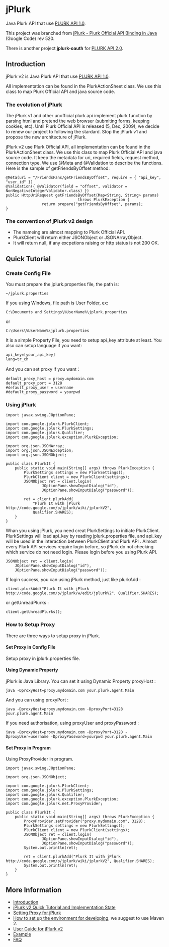 # jPlurk

Java Plurk API that use [PLURK API 1.0](http://www.plurk.com/API/1.0/).

This project was branched from [jPlurk - Plurk Official API Binding in Java](http://code.google.com/p/jplurk/) (Google Code) rev 520.

There is another project **jplurk-oauth** for [PLURK API 2.0](http://www.plurk.com/API/).


## Introduction

jPlurk v2 is Java Plurk API that use [PLURK API 1.0](http://www.plurk.com/API/1.0/).

All implementation can be found in the PlurkActionSheet class. We use this class to map Plurk Official API and java source code.


### The evolution of jPlurk

The jPlurk v1 and other unofficial plurk api implement plurk function by parsing html and pretend the web browser (submiting forms, keeping cookies, etc). Until Plurk Official API is released (5, Dec, 2009), we decide to renew our project to following the stardard. Stop the jPlurk v1 and propose the new architecture of jPlurk.

jPlurk v2 use Plurk Official API, all implementation can be found in the PlurkActionSheet class. We use this class to map Plurk Official API and java source code. It keep the metadata for uri, required fields, request method, connection type. We use @Meta and @Validation to describe the functions. Here is the sample of getFriendsByOffset method:

    @Meta(uri = "/FriendsFans/getFriendsByOffset", require = { "api_key", "user_id" })
    @Validation({ @Validator(field = "offset", validator = NonNegativeIntegerValidator.class) })
    public HttpUriRequest getFriendsByOffset(Map<String, String> params)
                                    throws PlurkException {
                    return prepare("getFriendsByOffset", params);
    }


### The convention of jPlurk v2 design

* The nameing are almost mapping to Plurk Official API.
* PlurkClient will return either JSONObject or JSONArrayObject.
* It will return null, if any excpetions raising or http status is not 200 OK.


## Quick Tutorial

### Create Config File

You must prepare the jplurk.properties file, the path is:

    ~/jplurk.properties

If you using Windows, file path is User Folder, ex:

    C:\Documents and Settings\%UserName%\jplurk.properties

or

    C:\Users\%UserName%\jplurk.properties

It is a simple Property File, you need to setup api_key attribute at least. You also can setup language if you want:

    api_key=[your_api_key]
    lang=tr_ch

And you can set proxy if you want：

    default_proxy_host = proxy.mydomain.com
    default_proxy_port = 3128
    #default_proxy_user = username
    #default_proxy_password = yourpwd


### Using jPlurk

    import javax.swing.JOptionPane;
    
    import com.google.jplurk.PlurkClient;
    import com.google.jplurk.PlurkSettings;
    import com.google.jplurk.Qualifier;
    import com.google.jplurk.exception.PlurkException;
    
    import org.json.JSONArray;
    import org.json.JSONException;
    import org.json.JSONObject;
    
    public class PlurkIt {
        public static void main(String[] args) throws PlurkException {
            PlurkSettings settings = new PlurkSettings();
            PlurkClient client = new PlurkClient(settings);
            JSONObject ret = client.login(
                    JOptionPane.showInputDialog("id"),
                    JOptionPane.showInputDialog("password"));
    
            ret = client.plurkAdd(
                "Plurk It with jPlurk http://code.google.com/p/jplurk/wiki/jplurkV2",
                Qualifier.SHARES);
        }
    }

Whan you using jPlurk, you need creat PlurkSettings to initiate PlurkClient. PlurkSettings will load api_key by reading jplurk.properties file, and api_key will be used in the interaction between PlurkClient and Plurk API . Almost every Plurk API services require login before, so jPlurk do not checking which service do not need login. Please login before you using Plurk API.

    JSONObject ret = client.login(
        JOptionPane.showInputDialog("id"),
        JOptionPane.showInputDialog("password"));

If login success, you can using jPlurk method, just like plurkAdd :

    client.plurkAdd("Plurk It with jPlurk http://code.google.com/p/jplurk/w/edit/jplurkV2", Qualifier.SHARES);

or getUnreadPlurks :

    client.getUnreadPlurks();


### How to Setup Proxy

There are three ways to setup proxy in jPlurk.


#### Set Proxy in Config File

Setup proxy in jplurk.properties file.


#### Using Dynamic Property

jPlurk is Java Library. You can set it using Dynamic Property proxyHost :

    java -DproxyHost=proxy.mydomain.com your.plurk.agent.Main 

And you can using proxyPort :

    java -DproxyHost=proxy.mydomain.com -DproxyPort=3128 your.plurk.agent.Main 

If you need authorisation, using proxyUser and proxyPassword :

    java -DproxyHost=proxy.mydomain.com -DproxyPort=3128 -DproxyUser=username -DproxyPassword=yourpwd your.plurk.agent.Main 


#### Set Proxy in Program

Using ProxyProvider in program.

    import javax.swing.JOptionPane;
    
    import org.json.JSONObject;
    
    import com.google.jplurk.PlurkClient;
    import com.google.jplurk.PlurkSettings;
    import com.google.jplurk.Qualifier;
    import com.google.jplurk.exception.PlurkException;
    import com.google.jplurk.net.ProxyProvider;
    
    public class PlurkIt {
        public static void main(String[] args) throws PlurkException {
            ProxyProvider.setProvider("proxy.mydomain.com", 3128);
            PlurkSettings settings = new PlurkSettings();
            PlurkClient client = new PlurkClient(settings);
            JSONObject ret = client.login(
                    JOptionPane.showInputDialog("id"),
                    JOptionPane.showInputDialog("password"));
            System.out.println(ret);
    
            ret = client.plurkAdd("Plurk It with jPlurk http://code.google.com/p/jplurk/wiki/jplurkV2", Qualifier.SHARES);
            System.out.println(ret);
        }
    }


## More Information

* [Introduction](http://code.google.com/p/jplurk/wiki/Introduction)
* [jPlurk v2 Quick Tutorial and Implementation State](http://code.google.com/p/jplurk/wiki/jplurkV2)
* [Setting Proxy for jPlurk](http://code.google.com/p/jplurk/wiki/Using_Proxy_V2)
* [How to set up the environment for developing](http://code.google.com/p/jplurk/wiki/DeveloperGuide), we suggest to use Maven 2.
* [User Guide for jPlurk v2](http://code.google.com/p/jplurk/wiki/UserGuide)
* [Example](http://code.google.com/p/jplurk/wiki/Example_Code_Using_jPlurk_V2)
* [FAQ](http://code.google.com/p/jplurk/wiki/FAQ)
